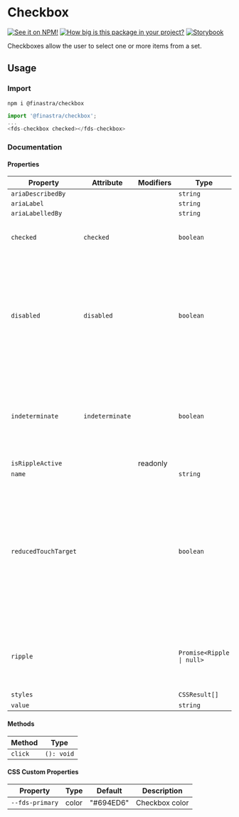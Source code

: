 # Checkbox

[![See it on NPM!](https://img.shields.io/npm/v/@finastra/checkbox?style=for-the-badge)](https://www.npmjs.com/package/@finastra/checkbox)
[![How big is this package in your project?](https://img.shields.io/bundlephobia/minzip/@finastra/checkbox?style=for-the-badge)](https://bundlephobia.com/result?p=@finastra/checkbox')
[![Storybook](https://shields.io/badge/-Play%20with%20this%20web%20component-2a0481?logo=storybook&style=for-the-badge)](https://finastra.github.io/finastra-design-system/?path=/story/forms-checkbox--default)

Checkboxes allow the user to select one or more items from a set.

## Usage

### Import

```
npm i @finastra/checkbox
```

```ts
import '@finastra/checkbox';
...
<fds-checkbox checked></fds-checkbox>
```


### Documentation
<!-- DOC -->
#### Properties

| Property             | Attribute       | Modifiers | Type                      | Default    | Description                                      |
|----------------------|-----------------|-----------|---------------------------|------------|--------------------------------------------------|
| `ariaDescribedBy`    |                 |           | `string`                  |            |                                                  |
| `ariaLabel`          |                 |           | `string`                  |            |                                                  |
| `ariaLabelledBy`     |                 |           | `string`                  |            |                                                  |
| `checked`            | `checked`       |           | `boolean`                 | true       | Whether the checkbox is checked.                 |
| `disabled`           | `disabled`      |           | `boolean`                 | false      | Disabled state for the component. When `disabled` is set to `true`, the<br />component will not be added to form submission. |
| `indeterminate`      | `indeterminate` |           | `boolean`                 | false      | It is used on the parent to indicate that some but not all of its children are checked. |
| `isRippleActive`     |                 | readonly  |                           |            |                                                  |
| `name`               |                 |           | `string`                  |            |                                                  |
| `reducedTouchTarget` |                 |           | `boolean`                 |            | Touch target extends beyond visual boundary of a component by default.<br />Set to `true` to remove touch target added to the component. |
| `ripple`             |                 |           | `Promise<Ripple \| null>` |            | Implement ripple getter for Ripple integration with mwc-formfield |
| `styles`             |                 |           | `CSSResult[]`             | ["styles"] |                                                  |
| `value`              |                 |           | `string`                  |            |                                                  |

#### Methods

| Method  | Type       |
|---------|------------|
| `click` | `(): void` |

#### CSS Custom Properties

| Property        | Type  | Default   | Description    |
|-----------------|-------|-----------|----------------|
| `--fds-primary` | color | "#694ED6" | Checkbox color |
<!-- /DOC -->